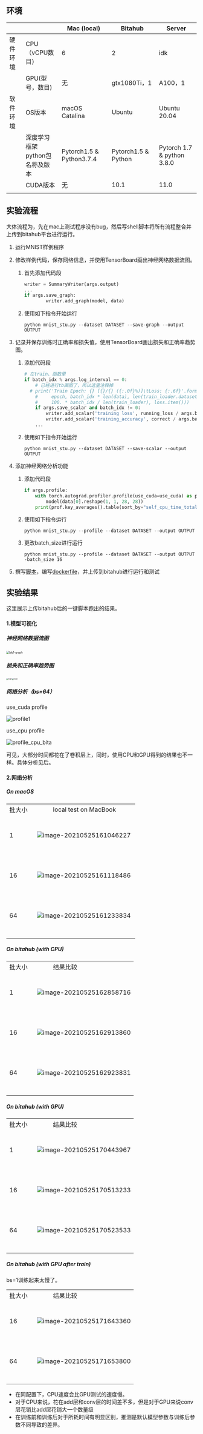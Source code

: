 ## 环境	

|||Mac (local)|Bitahub|Server|
|--------|--------------|--------------------------|--------------------------|--------------------------|
|硬件环境|CPU（vCPU数目）|6|2|idk|
||GPU(型号，数目)|无|gtx1080Ti，1|A100，1|
|软件环境|OS版本|macOS Catalina|Ubuntu|Ubuntu 20.04|
||深度学习框架<br>python包名称及版本|Pytorch1.5 & Python3.7.4|Pytorch1.5 & Python|Pytorch 1.7 & python 3.8.0|
||CUDA版本|无|10.1|11.0|
||||||

## 实验流程

大体流程为，先在mac上测试程序没有bug，然后写shell脚本将所有流程整合并上传到bitahub平台进行运行。

1. 运行MNIST样例程序

2. 修改样例代码，保存网络信息，并使用TensorBoard画出神经网络数据流图。

   1. 首先添加代码段

      ```python
      writer = SummaryWriter(args.output)
      ...
      if args.save_graph:
              writer.add_graph(model, data)
      ```

   2. 使用如下指令开始运行

      ```shell
      python mnist_stu.py --dataset DATASET --save-graph --output OUTPUT
      ```

3. 记录并保存训练时正确率和损失值，使用TensorBoard画出损失和正确率趋势图。

   1. 添加代码段

      ```python
      # 在train、函数里
      if batch_idx % args.log_interval == 0:
          # 已经进行tb画图了，所以这里注释掉
        # print('Train Epoch: {} [{}/{} ({:.0f}%)]\tLoss: {:.6f}'.format(
          #     epoch, batch_idx * len(data), len(train_loader.dataset),
          #     100. * batch_idx / len(train_loader), loss.item()))
          if args.save_scalar and batch_idx != 0:
              writer.add_scalar('training loss', running_loss / args.batch_size * args.log_interval, epoch * len(train_loader)+ batch_idx)
              writer.add_scalar('training_accuracy', correct / args.batch_size * args.log_interval, epoch * len(train_loader) + batch_idx )
          ...
      ```

   2. 使用如下指令开始运行

      ```shell
      python mnist_stu.py --dataset DATASET --save-scalar --output OUTPUT
      ```

4. 添加神经网络分析功能

   1. 添加代码段

      ```python
      if args.profile:
          with torch.autograd.profiler.profile(use_cuda=use_cuda) as prof:
              model(data[0].reshape(1, 1, 28, 28))
          print(prof.key_averages().table(sort_by="self_cpu_time_total", row_limit=10))
      ```

   2. 使用如下指令运行

      ```shell
      python mnist_stu.py --profile --dataset DATASET --output OUTPUT
      ```

   3. 更改batch_size进行运行

      ```shell
      python mnist_stu.py --profile --dataset DATASET --output OUTPUT -batch_size 16
      ```

5. 撰写[脚本](src/run_all.sh)，编写[dockerfile](resources/dockerfile)，并上传到bitahub进行运行和测试

## 实验结果

这里展示上传bitahub后的一键脚本跑出的结果。

#### 1.模型可视化

##### 神经网络数据流图

<img src="images/lab1-graph.png" alt="lab1-graph" style="zoom:50%;" />

##### 损失和正确率趋势图

<img src="images/train.png" alt="train" style="zoom:33%;" /><img src="images/loss.png" alt="train" style="zoom:33%;" />

##### 网络分析（bs=64）

use_cuda profile

![profile1](images/profile1.png)

use_cpu profile

![profile_cpu_bita](images/profile_cpu_bita.png)

可见，大部分时间都花在了卷积层上，同时，使用CPU和GPU得到的结果也不一样。具体分析见后。

#### 2.网络分析

##### On macOS

|||
|------|--------------|
|批大小 &nbsp;| &nbsp; &nbsp; &nbsp; &nbsp; &nbsp; local test on MacBook &nbsp; &nbsp; &nbsp; &nbsp; &nbsp; |
|<br/>&nbsp;<br/>1<br/>&nbsp;<br/>&nbsp;|![image-20210525161046227](images/image-20210525161046227.png)|
|<br/>&nbsp;<br/>16<br/>&nbsp;<br/>&nbsp;|![image-20210525161118486](images/image-20210525161118486.png)|
|<br/>&nbsp;<br/>64<br/>&nbsp;<br/>&nbsp;|![image-20210525161233834](images/image-20210525161233834.png)|
|||

##### On bitahub (with CPU)

|||
|------|--------------|
|批大小 &nbsp;| &nbsp; &nbsp; &nbsp; &nbsp; &nbsp; 结果比较 &nbsp; &nbsp; &nbsp; &nbsp; &nbsp; |
|<br/>&nbsp;<br/>1<br/>&nbsp;<br/>&nbsp;|![image-20210525162858716](images/image-20210525162858716.png)|
|<br/>&nbsp;<br/>16<br/>&nbsp;<br/>&nbsp;|![image-20210525162913860](images/image-20210525162913860.png)|
|<br/>&nbsp;<br/>64<br/>&nbsp;<br/>&nbsp;|![image-20210525162923831](images/image-20210525162923831.png)|
|||

##### On bitahub (with GPU)

|||
|------|--------------|
|批大小 &nbsp;| &nbsp; &nbsp; &nbsp; &nbsp; &nbsp; 结果比较 &nbsp; &nbsp; &nbsp; &nbsp; &nbsp; |
|<br/>&nbsp;<br/>1<br/>&nbsp;<br/>&nbsp;|![image-20210525170443967](images/image-20210525170443967.png)|
|<br/>&nbsp;<br/>16<br/>&nbsp;<br/>&nbsp;|![image-20210525170513233](images/image-20210525170513233.png)|
|<br/>&nbsp;<br/>64<br/>&nbsp;<br/>&nbsp;|![image-20210525170523533](images/image-20210525170523533.png)|
|||

##### On bitahub (with GPU after train)

bs=1训练起来太慢了。

|||
|------|--------------|
|批大小 &nbsp;| &nbsp; &nbsp; &nbsp; &nbsp; &nbsp; 结果比较 &nbsp; &nbsp; &nbsp; &nbsp; &nbsp; |
|<br/>&nbsp;<br/>16<br/>&nbsp;<br/>&nbsp;|![image-20210525171643360](images/image-20210525171643360.png)|
|<br/>&nbsp;<br/>64<br/>&nbsp;<br/>&nbsp;|![image-20210525171653800](images/image-20210525171653800.png)|
|||

- 在同配置下，CPU速度会比GPU测试的速度慢。
- 对于CPU来说，花在add层和conv层的时间差不多，但是对于GPU来说conv层花销比add层花销大一个数量级
- 在训练前和训练后对于所耗时间有明显区别，推测是默认模型参数与训练后参数不同导致的差异。